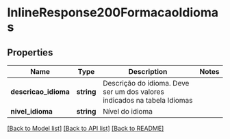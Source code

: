 # InlineResponse200FormacaoIdiomas

## Properties
Name | Type | Description | Notes
------------ | ------------- | ------------- | -------------
**descricao_idioma** | **string** | Descrição do idioma.  Deve ser um dos valores indicados na tabela Idiomas | 
**nivel_idioma** | **string** | Nível do idioma | 

[[Back to Model list]](../README.md#documentation-for-models) [[Back to API list]](../README.md#documentation-for-api-endpoints) [[Back to README]](../README.md)


